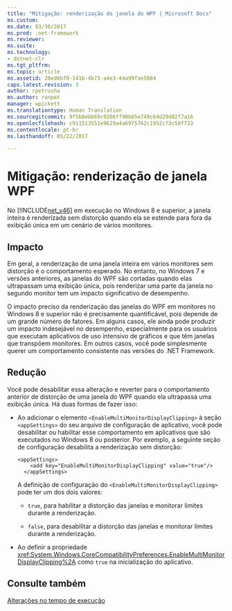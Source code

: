 ```yaml
---
title: "Mitigação: renderização da janela do WPF | Microsoft Docs"
ms.custom: 
ms.date: 03/30/2017
ms.prod: .net-framework
ms.reviewer: 
ms.suite: 
ms.technology:
- dotnet-clr
ms.tgt_pltfrm: 
ms.topic: article
ms.assetid: 28ed6bf8-141b-4b73-a4e3-44a99fae5084
caps.latest.revision: 3
author: rpetrusha
ms.author: ronpet
manager: wpickett
ms.translationtype: Human Translation
ms.sourcegitcommit: 9f5b8ebb69c9206ff90b05e748c64d29d82f7a16
ms.openlocfilehash: c911513551e9629a4a6975762c1952c73c50f733
ms.contentlocale: pt-br
ms.lasthandoff: 05/22/2017

---
```

# <a name="mitigation-wpf-window-rendering"></a>Mitigação: renderização de janela WPF
No [!INCLUDE[net_v46](../../../includes/net-v46-md.md)] em execução no Windows 8 e superior, a janela inteira é renderizada sem distorção quando ela se estende para fora da exibição única em um cenário de vários monitores.  
  
## <a name="impact"></a>Impacto  
 Em geral, a renderização de uma janela inteira em vários monitores sem distorção é o comportamento esperado. No entanto, no Windows 7 e versões anteriores, as janelas do WPF são cortadas quando elas ultrapassam uma exibição única, pois renderizar uma parte da janela no segundo monitor tem um impacto significativo de desempenho.  
  
 O impacto preciso da renderização das janelas do WPF em monitores no Windows 8 e superior não é precisamente quantificável, pois depende de um grande número de fatores. Em alguns casos, ele ainda pode produzir um impacto indesejável no desempenho, especialmente para os usuários que executam aplicativos de uso intensivo de gráficos e que têm janelas que transpõem monitores. Em outros casos, você pode simplesmente querer um comportamento consistente nas versões do .NET Framework.  
  
## <a name="mitigation"></a>Redução  
 Você pode desabilitar essa alteração e reverter para o comportamento anterior de distorção de uma janela do WPF quando ela ultrapassa uma exibição única. Há duas formas de fazer isso:  
  
-   Ao adicionar o elemento `<EnableMultiMonitorDisplayClipping>` à seção `<appSettings>` do seu arquivo de configuração de aplicativo, você pode desabilitar ou habilitar esse comportamento em aplicativos que são executados no Windows 8 ou posterior. Por exemplo, a seguinte seção de configuração desabilita a renderização sem distorção:  
  
    ```  
    <appSettings>  
        <add key="EnableMultiMonitorDisplayClipping" value="true"/>  
      </appSettings>  
    ```  
  
     A definição de configuração do `<EnableMultiMonitorDisplayClipping>` pode ter um dos dois valores:  
  
    -   `true`, para habilitar a distorção das janelas e monitorar limites durante a renderização.  
  
    -   `false`, para desabilitar a distorção das janelas e monitorar limites durante a renderização.  
  
-   Ao definir a propriedade <xref:System.Windows.CoreCompatibilityPreferences.EnableMultiMonitorDisplayClipping%2A> como `true` na inicialização do aplicativo.  
  
## <a name="see-also"></a>Consulte também  
 [Alterações no tempo de execução](../../../docs/framework/migration-guide/runtime-changes-in-the-net-framework-4-6.md)

